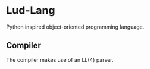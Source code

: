 # Lud-Lang
Python inspired object-oriented programming language.

## Compiler
The compiler makes use of an LL(4) parser.
